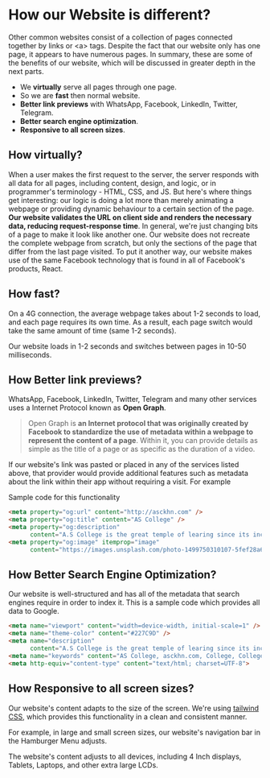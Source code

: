 # How our Website is different?

Other common websites consist of a collection of pages connected together by links or \<a\> tags. Despite the fact that our website only has one page, it appears to have numerous pages. In summary, these are some of the benefits of our website, which will be discussed in greater depth in the next parts.

- We **virtually** serve all pages through one page.
- So we are **fast** then normal website.
- **Better link previews** with WhatsApp, Facebook, LinkedIn, Twitter, Telegram.
- **Better search engine optimization**.
- **Responsive to all screen sizes**.

## How virtually?

When a user makes the first request to the server, the server responds with all data for all pages, including content, design, and logic, or in programmer's terminology - HTML, CSS, and JS. But here's where things get interesting: our logic is doing a lot more than merely animating a webpage or providing dynamic behaviour to a certain section of the page. **Our website validates the URL on client side and renders the necessary data, reducing request-response time**. In general, we're just changing bits of a page to make it look like another one. Our website does not recreate the complete webpage from scratch, but only the sections of the page that differ from the last page visited. To put it another way, our website makes use of the same Facebook technology that is found in all of Facebook's products, React.

## How fast?

On a 4G connection, the average webpage takes about 1-2 seconds to load, and each page requires its own time. As a result, each page switch would take the same amount of time (same 1-2 seconds).

Our website loads in 1-2 seconds and switches between pages in 10-50 milliseconds.

## How Better link previews?

WhatsApp, Facebook, LinkedIn, Twitter, Telegram and many other services uses a Internet Protocol known as **Open Graph**.

> Open Graph is **an Internet protocol that was originally created by Facebook to standardize the use of metadata within a webpage to represent the content of a page**. Within it, you can provide details as simple as the title of a page or as specific as the duration of a video.

If our website's link was pasted or placed in any of the services listed above, that provider would provide additional features such as metadata about the link within their app without requiring a visit. For example

Sample code for this functionality

```html
<meta property="og:url" content="http://asckhn.com" />
<meta property="og:title" content="AS College" />
<meta property="og:description"
      content="A.S College is the great temple of learing since its inception in 1946, the college has been trying its level best to achieve varied goals and objectives as enshrined in constitution of the institution." />
<meta property="og:image" itemprop="image"
      content="https://images.unsplash.com/photo-1499750310107-5fef28a66643?ixlib=rb-1.2.1&ixid=MnwxMjA3fDB8MHxwaG90by1wYWdlfHx8fGVufDB8fHx8&auto=format&fit=crop&w=1470&q=80" />
```



## How Better Search Engine Optimization?

Our website is well-structured and has all of the metadata that search engines require in order to index it. This is a sample code which provides all data to Google.

```html
<meta name="viewport" content="width=device-width, initial-scale=1" />
<meta name="theme-color" content="#227C9D" />
<meta name="description"
      content="A.S College is the great temple of learing since its inception in 1946, the college has been trying its level best to achieve varied goals and objectives as enshrined in constitution of the institution." />
<meta name="keywords" content="AS College, asckhn.com, College, Colleges under PU, AS Khanna">
<meta http-equiv="content-type" content="text/html; charset=UTF-8">
```

## How Responsive to all screen sizes?

Our website's content adapts to the size of the screen. We're using [tailwind CSS](https://tailwindcss.com/), which provides this functionality in a clean and consistent manner.

For example, in large and small screen sizes, our website's navigation bar in the Hamburger Menu adjusts.

The website's content adjusts to all devices, including 4 Inch displays, Tablets, Laptops, and other extra large LCDs.
